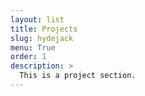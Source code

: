 ```yaml
---
layout: list
title: Projects
slug: hydejack
menu: True 
order: 1
description: >
  This is a project section.
---
```

